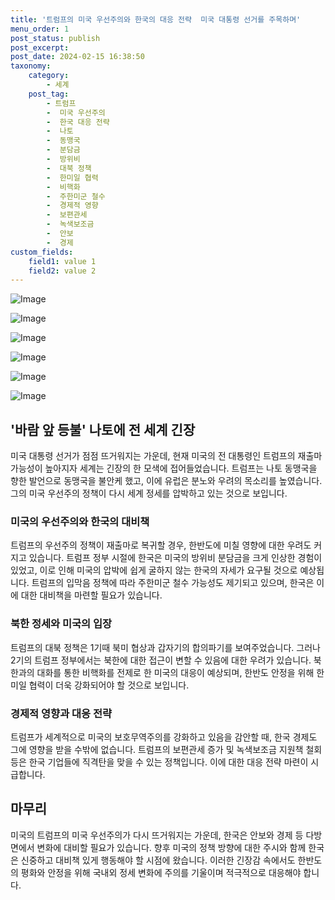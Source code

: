 ```yaml
---
title: '트럼프의 미국 우선주의와 한국의 대응 전략  미국 대통령 선거를 주목하며'
menu_order: 1
post_status: publish
post_excerpt: 
post_date: 2024-02-15 16:38:50
taxonomy:
    category:
        - 세계
    post_tag:
        - 트럼프
        -  미국 우선주의
        -  한국 대응 전략
        -  나토
        -  동맹국
        -  분담금
        -  방위비
        -  대북 정책
        -  한미일 협력
        -  비핵화
        -  주한미군 철수
        -  경제적 영향
        -  보편관세
        -  녹색보조금
        -  안보
        -  경제
custom_fields:
    field1: value 1
    field2: value 2
---
```


![Image](https://imgnews.pstatic.net/image/056/2024/02/15/0011662167_001_20240215070101128.jpg?type=w647)

![Image](https://imgnews.pstatic.net/image/056/2024/02/15/0011662167_002_20240215070101173.png?type=w647)

![Image](https://imgnews.pstatic.net/image/056/2024/02/15/0011662167_003_20240215070101274.jpg?type=w647)

![Image](https://imgnews.pstatic.net/image/056/2024/02/15/0011662167_004_20240215070101316.png?type=w647)

![Image](https://imgnews.pstatic.net/image/056/2024/02/15/0011662167_005_20240215070101402.jpg?type=w647)

![Image](https://imgnews.pstatic.net/image/056/2024/02/15/0011662167_006_20240215070101467.png?type=w647)

## '바람 앞 등불' 나토에 전 세계 긴장
미국 대통령 선거가 점점 뜨거워지는 가운데, 현재 미국의 전 대통령인 트럼프의 재출마 가능성이 높아지자 세계는 긴장의 한 모색에 접어들었습니다. 트럼프는 나토 동맹국을 향한 발언으로 동맹국을 불안케 했고, 이에 유럽은 분노와 우려의 목소리를 높였습니다. 그의 미국 우선주의 정책이 다시 세계 정세를 압박하고 있는 것으로 보입니다.
### 미국의 우선주의와 한국의 대비책
트럼프의 우선주의 정책이 재출마로 복귀할 경우, 한반도에 미칠 영향에 대한 우려도 커지고 있습니다. 트럼프 정부 시절에 한국은 미국의 방위비 분담금을 크게 인상한 경험이 있었고, 이로 인해 미국의 압박에 쉽게 굴하지 않는 한국의 자세가 요구될 것으로 예상됩니다. 트럼프의 입막음 정책에 따라 주한미군 철수 가능성도 제기되고 있으며, 한국은 이에 대한 대비책을 마련할 필요가 있습니다.
### 북한 정세와 미국의 입장
트럼프의 대북 정책은 1기때 북미 협상과 갑자기의 합의파기를 보여주었습니다. 그러나 2기의 트럼프 정부에서는 북한에 대한 접근이 변할 수 있음에 대한 우려가 있습니다. 북한과의 대화를 통한 비핵화를 전제로 한 미국의 대응이 예상되며, 한반도 안정을 위해 한미일 협력이 더욱 강화되어야 할 것으로 보입니다.
### 경제적 영향과 대응 전략
트럼프가 세계적으로 미국의 보호무역주의를 강화하고 있음을 감안할 때, 한국 경제도 그에 영향을 받을 수밖에 없습니다. 트럼프의 보편관세 증가 및 녹색보조금 지원책 철회 등은 한국 기업들에 직격탄을 맞을 수 있는 정책입니다. 이에 대한 대응 전략 마련이 시급합니다.
## 마무리
미국의 트럼프의 미국 우선주의가 다시 뜨거워지는 가운데, 한국은 안보와 경제 등 다방면에서 변화에 대비할 필요가 있습니다. 향후 미국의 정책 방향에 대한 주시와 함께 한국은 신중하고 대비책 있게 행동해야 할 시점에 왔습니다. 이러한 긴장감 속에서도 한반도의 평화와 안정을 위해 국내외 정세 변화에 주의를 기울이며 적극적으로 대응해야 합니다.
